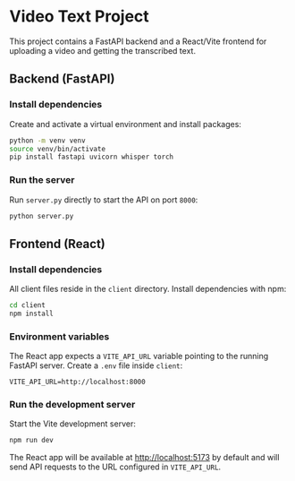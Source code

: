 # Video Text Project

This project contains a FastAPI backend and a React/Vite frontend for uploading a video and getting the transcribed text.

## Backend (FastAPI)

### Install dependencies

Create and activate a virtual environment and install packages:

```bash
python -m venv venv
source venv/bin/activate
pip install fastapi uvicorn whisper torch
```

### Run the server

Run `server.py` directly to start the API on port `8000`:

```bash
python server.py
```

## Frontend (React)

### Install dependencies

All client files reside in the `client` directory. Install dependencies with npm:

```bash
cd client
npm install
```

### Environment variables

The React app expects a `VITE_API_URL` variable pointing to the running FastAPI server. Create a `.env` file inside `client`:

```
VITE_API_URL=http://localhost:8000
```

### Run the development server

Start the Vite development server:

```bash
npm run dev
```

The React app will be available at [http://localhost:5173](http://localhost:5173) by default and will send API requests to the URL configured in `VITE_API_URL`.

